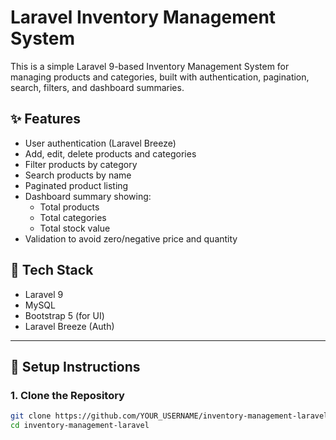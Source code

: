# Laravel Inventory Management System

This is a simple Laravel 9-based Inventory Management System for managing products and categories, built with authentication, pagination, search, filters, and dashboard summaries.

## ✨ Features

- User authentication (Laravel Breeze)
- Add, edit, delete products and categories
- Filter products by category
- Search products by name
- Paginated product listing
- Dashboard summary showing:
  - Total products
  - Total categories
  - Total stock value
- Validation to avoid zero/negative price and quantity

## 📁 Tech Stack

- Laravel 9
- MySQL
- Bootstrap 5 (for UI)
- Laravel Breeze (Auth)

---

## 🚀 Setup Instructions

### 1. Clone the Repository

```bash
git clone https://github.com/YOUR_USERNAME/inventory-management-laravel.git
cd inventory-management-laravel
